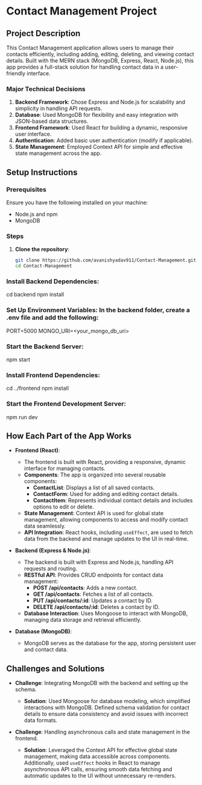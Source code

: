 # Contact Management Project

## Project Description

This Contact Management application allows users to manage their contacts efficiently, including adding, editing, deleting, and viewing contact details. Built with the MERN stack (MongoDB, Express, React, Node.js), this app provides a full-stack solution for handling contact data in a user-friendly interface.

### Major Technical Decisions

1. **Backend Framework**: Chose Express and Node.js for scalability and simplicity in handling API requests.
2. **Database**: Used MongoDB for flexibility and easy integration with JSON-based data structures.
3. **Frontend Framework**: Used React for building a dynamic, responsive user interface.
4. **Authentication**: Added basic user authentication (modify if applicable).
5. **State Management**: Employed Context API for simple and effective state management across the app.

## Setup Instructions

### Prerequisites

Ensure you have the following installed on your machine:
- Node.js and npm
- MongoDB

### Steps

1. **Clone the repository**:
   ```bash
   git clone https://github.com/avanishyadav911/Contact-Management.git
   cd Contact-Management
### Install Backend Dependencies:
cd backend
npm install
### Set Up Environment Variables: In the backend folder, create a .env file and add the following:
PORT=5000
MONGO_URI=<your_mongo_db_uri>
### Start the Backend Server:
npm start
### Install Frontend Dependencies:
cd ../frontend
npm install
### Start the Frontend Development Server:
npm run dev


## How Each Part of the App Works

- **Frontend (React)**: 
  - The frontend is built with React, providing a responsive, dynamic interface for managing contacts.
  - **Components**: The app is organized into several reusable components:
    - **ContactList**: Displays a list of all saved contacts.
    - **ContactForm**: Used for adding and editing contact details.
    - **ContactItem**: Represents individual contact details and includes options to edit or delete.
  - **State Management**: Context API is used for global state management, allowing components to access and modify contact data seamlessly.
  - **API Integration**: React hooks, including `useEffect`, are used to fetch data from the backend and manage updates to the UI in real-time.

- **Backend (Express & Node.js)**:
  - The backend is built with Express and Node.js, handling API requests and routing.
  - **RESTful API**: Provides CRUD endpoints for contact data management:
    - **POST /api/contacts**: Adds a new contact.
    - **GET /api/contacts**: Fetches a list of all contacts.
    - **PUT /api/contacts/:id**: Updates a contact by ID.
    - **DELETE /api/contacts/:id**: Deletes a contact by ID.
  - **Database Interaction**: Uses Mongoose to interact with MongoDB, managing data storage and retrieval efficiently.
 

- **Database (MongoDB)**:
  - MongoDB serves as the database for the app, storing persistent user and contact data.


## Challenges and Solutions

- **Challenge**: Integrating MongoDB with the backend and setting up the schema.
  - **Solution**: Used Mongoose for database modeling, which simplified interactions with MongoDB. Defined schema validation for contact details to ensure data consistency and avoid issues with incorrect data formats.

- **Challenge**: Handling asynchronous calls and state management in the frontend.
  - **Solution**: Leveraged the Context API for effective global state management, making data accessible across components. Additionally, used `useEffect` hooks in React to manage asynchronous API calls, ensuring smooth data fetching and automatic updates to the UI without unnecessary re-renders.




